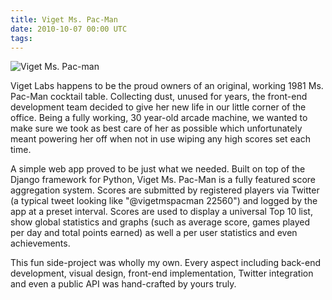 ```yaml
---
title: Viget Ms. Pac-Man
date: 2010-10-07 00:00 UTC
tags:
---
```


![Viget Ms. Pac-man](portfolio/pacman.png)

Viget Labs happens to be the proud owners of an original, working 1981 Ms. Pac-Man cocktail table. Collecting dust, unused for years, the front-end development team decided to give her new life in our little corner of the office. Being a fully working, 30 year-old arcade machine, we wanted to make sure we took as best care of her as possible which unfortunately meant powering her off when not in use wiping any high scores set each time.

A simple web app proved to be just what we needed. Built on top of the Django framework for Python, Viget Ms. Pac-Man is a fully featured score aggregation system. Scores are submitted by registered players via Twitter (a typical tweet looking like "@vigetmspacman 22560") and logged by the app at a preset interval. Scores are used to display a universal Top 10 list, show global statistics and graphs (such as average score, games played per day and total points earned) as well a per user statistics and even achievements.

This fun side-project was wholly my own. Every aspect including back-end development, visual design, front-end implementation, Twitter integration and even a public API was hand-crafted by yours truly.
